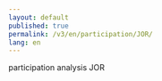 ```yaml
---
layout: default
published: true
permalink: /v3/en/participation/JOR/
lang: en
---
```


participation analysis JOR
